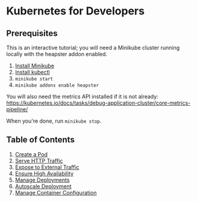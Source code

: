 # Kubernetes for Developers

## Prerequisites

This is an interactive tutorial; you will need a Minikube cluster running locally with the heapster addon enabled.

1. [Install Minikube](https://github.com/kubernetes/minikube#installation)
1. [Install kubectl](https://kubernetes.io/docs/tasks/tools/install-kubectl)
1. `minikube start`
1. `minikube addons enable heapster`

You will also need the metrics API installed if it is not already:
https://kubernetes.io/docs/tasks/debug-application-cluster/core-metrics-pipeline/

When you're done, run `minikube stop`.

## Table of Contents

1. [Create a Pod](chapters/1-create-a-pod)
1. [Serve HTTP Traffic](chapters/2-serve-http-traffic)
1. [Expose to External Traffic](chapters/3-expose-to-external-traffic)
1. [Ensure High Availability](chapters/4-ensure-high-availability)
1. [Manage Deployments](chapters/5-manage-deployments)
1. [Autoscale Deployment](chapters/6-autoscale-deployment)
1. [Manage Container Configuration](chapters/7-manage-container-configuration)
